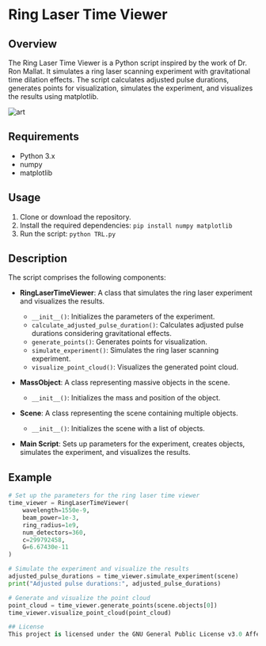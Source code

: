 # Ring Laser Time Viewer

## Overview
The Ring Laser Time Viewer is a Python script inspired by the work of Dr. Ron Mallat. It simulates a ring laser scanning experiment with gravitational time dilation effects. The script calculates adjusted pulse durations, generates points for visualization, simulates the experiment, and visualizes the results using matplotlib.

![art](https://github.com/LoQiseaking69/TimeRing-/blob/main/IMG_8634.jpeg) 

## Requirements
- Python 3.x
- numpy
- matplotlib

## Usage
1. Clone or download the repository.
2. Install the required dependencies: `pip install numpy matplotlib`
3. Run the script: `python TRL.py`

## Description
The script comprises the following components:

- **RingLaserTimeViewer**: A class that simulates the ring laser experiment and visualizes the results.
  - `__init__()`: Initializes the parameters of the experiment.
  - `calculate_adjusted_pulse_duration()`: Calculates adjusted pulse durations considering gravitational effects.
  - `generate_points()`: Generates points for visualization.
  - `simulate_experiment()`: Simulates the ring laser scanning experiment.
  - `visualize_point_cloud()`: Visualizes the generated point cloud.

- **MassObject**: A class representing massive objects in the scene.
  - `__init__()`: Initializes the mass and position of the object.

- **Scene**: A class representing the scene containing multiple objects.
  - `__init__()`: Initializes the scene with a list of objects.

- **Main Script**: Sets up parameters for the experiment, creates objects, simulates the experiment, and visualizes the results.

## Example
```python
# Set up the parameters for the ring laser time viewer
time_viewer = RingLaserTimeViewer(
    wavelength=1550e-9,
    beam_power=1e-3,
    ring_radius=1e9,
    num_detectors=360,
    c=299792458,
    G=6.67430e-11
)

# Simulate the experiment and visualize the results
adjusted_pulse_durations = time_viewer.simulate_experiment(scene)
print("Adjusted pulse durations:", adjusted_pulse_durations)

# Generate and visualize the point cloud
point_cloud = time_viewer.generate_points(scene.objects[0])
time_viewer.visualize_point_cloud(point_cloud)

## License
This project is licensed under the GNU General Public License v3.0 Affero - see the [LICENSE](LICENSE) file for details.
